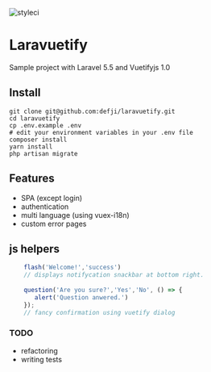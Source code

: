 

![styleci](https://styleci.io/repos/117820317/shield?branch=master)

# Laravuetify

Sample project with Laravel 5.5 and Vuetifyjs 1.0

## Install 
```shell
git clone git@github.com:defji/laravuetify.git
cd laravuetify
cp .env.example .env 
# edit your environment variables in your .env file 
composer install
yarn install
php artisan migrate
```

## Features
* SPA (except login)
* authentication
* multi language (using vuex-i18n) 
* custom error pages

## js helpers 
```javascript
    flash('Welcome!','success')
    // displays notifycation snackbar at bottom right.
    
    question('Are you sure?','Yes','No', () => {
       alert('Question anwered.') 
    });
    // fancy confirmation using vuetify dialog
```


### TODO
- refactoring
- writing tests 

